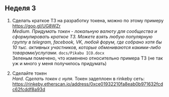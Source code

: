 ## Неделя 3
1. Сделать краткое ТЗ на разработку токена, можно по этому примеру https://goo.gl/UG8WZr  
_Medium. Придумать токен - локальную валюту для сообщества и сформулировать краткое ТЗ. Можете взять любую популярную группу в telegram, facebook, VK, любой форум, 
где собрано хотя бы 10 тыс. активных участников, которые обмениваются какими-либо товарами/услугами._
`docs/Pikabu ICO.docx`  
Зеленым помечено, что изменено относительно примера ТЗ (не так уж и много у меня получилось придумать)

2. Сделайте токен  
_Hard. Сделать токен с нуля._
Токен задеплоен в rinkeby сеть: https://rinkeby.etherscan.io/address/0xce01932210fa8eab0b971632fcdc62fcddf8a93d

